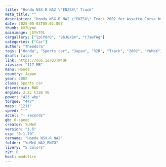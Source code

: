 ```yaml
---
title: "Honda NSX-R NA2 \"ENZSX\" Track"
meta_title: ""
description: "Honda NSX-R NA2 \"ENZSX\" Track 2002 for Assetto Corsa by YuMeX"
date: 2025-05-03T05:02:00Z
thumb: kV7Uyne
mainimage: jSYkTOL
cargallery: ["lpCPUrO", "9bJGkSm", "r7awfAg"]
categories: ["Car"]
author: "Theodora"
tags: ["Honda", "Sports car", "Japan", "R2R", "Track", "2002", "YuMeX"]
draft: false
link: https://ouo.io/0JTW4QF
zipsize: "117 MB"
manu: Honda
country: Japan
year: 2002
class: Sports car
drivetrain: RWD
engine: 3.2L C32B V6
power: "423 whp"
torque: "447"
mass: "1211"
speed: "-"
accel: "- seconds"
gb: 6-speed
creator: YuMeX
version: "1.5"
csp: "0.1.79"
carname: "Honda NSX-R NA2"
folder: "YuMeX_NA2_ENZO"
livery: "5 colors"
r2r: 0
host: modsfire
---
```

